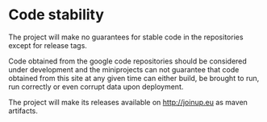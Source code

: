 # Code stability #

The project will make no guarantees for stable code in the repositories except for release tags.

Code obtained from the google code repositories should be considered under development and the miniprojects can not guarantee that code obtained from this site at any given time can either build, be brought to run, run correctly or even corrupt data upon deployment.

The project will make its releases available on http://joinup.eu as maven artifacts.